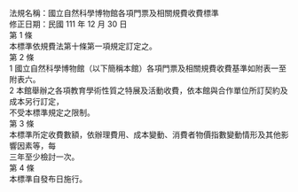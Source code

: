 法規名稱：國立自然科學博物館各項門票及相關規費收費標準  
修正日期：民國 111 年 12 月 30 日  
第 1 條  
本標準依規費法第十條第一項規定訂定之。  
第 2 條  
1 國立自然科學博物館（以下簡稱本館）各項門票及相關規費收費基準如附表一至附表六。  
2 本館舉辦之各項教育學術性質之特展及活動收費，依本館與合作單位所訂契約及成本另行訂定，  
不受本標準規定之限制。  
第 3 條  
本標準所定收費數額，依辦理費用、成本變動、消費者物價指數變動情形及其他影響因素等，每  
三年至少檢討一次。  
第 4 條  
本標準自發布日施行。  


